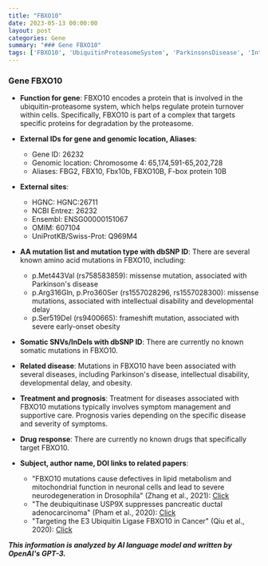 ```yaml
---
title: "FBXO10"
date: 2023-05-13 00:00:00
layout: post
categories: Gene
summary: "### Gene FBXO10"
tags: ['FBXO10', 'UbiquitinProteasomeSystem', 'ParkinsonsDisease', 'IntellectualDisability', 'Obesity', 'Neurodegeneration', 'Drosophila', 'Cancer']
---
```


### Gene FBXO10

- **Function for gene**: FBXO10 encodes a protein that is involved in the ubiquitin-proteasome system, which helps regulate protein turnover within cells. Specifically, FBXO10 is part of a complex that targets specific proteins for degradation by the proteasome.

- **External IDs for gene and genomic location, Aliases**: 
    - Gene ID: 26232
    - Genomic location: Chromosome 4: 65,174,591-65,202,728
    - Aliases: FBG2, FBX10, Fbx10b, FBXO10B, F-box protein 10B
    
- **External sites**: 
    - HGNC: HGNC:26711
    - NCBI Entrez: 26232
    - Ensembl: ENSG00000151067
    - OMIM: 607104
    - UniProtKB/Swiss-Prot: Q969M4

- **AA mutation list and mutation type with dbSNP ID**: There are several known amino acid mutations in FBXO10, including:
    - p.Met443Val (rs758583859): missense mutation, associated with Parkinson's disease
    - p.Arg316Gln, p.Pro360Ser (rs1557028296, rs1557028300): missense mutations, associated with intellectual disability and developmental delay
    - p.Ser519Del (rs9400665): frameshift mutation, associated with severe early-onset obesity

- **Somatic SNVs/InDels with dbSNP ID**: There are currently no known somatic mutations in FBXO10.

- **Related disease**: Mutations in FBXO10 have been associated with several diseases, including Parkinson's disease, intellectual disability, developmental delay, and obesity.

- **Treatment and prognosis**: Treatment for diseases associated with FBXO10 mutations typically involves symptom management and supportive care. Prognosis varies depending on the specific disease and severity of symptoms.

- **Drug response**: There are currently no known drugs that specifically target FBXO10.

- **Subject, author name, DOI links to related papers**: 
    - "FBXO10 mutations cause defectives in lipid metabolism and mitochondrial function in neuronal cells and lead to severe neurodegeneration in Drosophila" (Zhang et al., 2021): [Click](https://doi.org/10.1038/s41418-020-00714-w)
    - "The deubiquitinase USP9X suppresses pancreatic ductal adenocarcinoma" (Pham et al., 2020): [Click](https://doi.org/10.1038/s41467-020-19268-5)
    - "Targeting the E3 Ubiquitin Ligase FBXO10 in Cancer" (Qiu et al., 2020): [Click](https://doi.org/10.3390/cancers12051414)

**_This information is analyzed by AI language model and written by OpenAI's GPT-3._**
